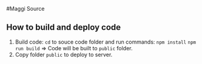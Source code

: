 #Maggi Source

## How to build and deploy code

1. Build code: `cd` to souce code folder and run commands:
   `npm install`
   `npm run build`
=> Code will be built to `public` folder.
2. Copy folder `public` to deploy to server.
